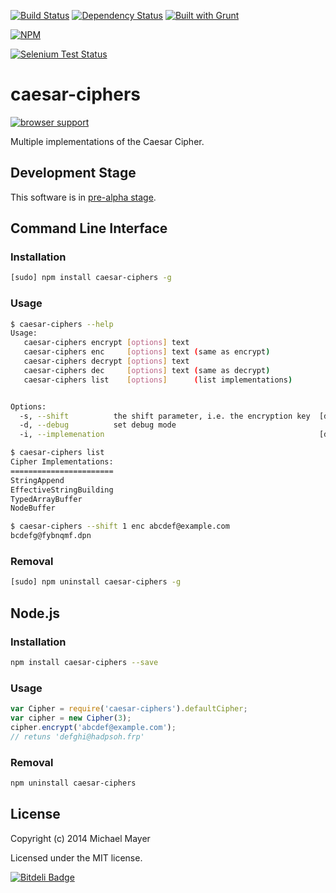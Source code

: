[![Build Status](https://secure.travis-ci.org/schnittstabil/caesar-ciphers.svg)](http://travis-ci.org/schnittstabil/caesar-ciphers) [![Dependency Status](https://david-dm.org/schnittstabil/caesar-ciphers.png)](https://david-dm.org/schnittstabil/caesar-ciphers) [![Built with Grunt](https://cdn.gruntjs.com/builtwith.png)](http://gruntjs.com/)

[![NPM](https://nodei.co/npm/caesar-ciphers.png?mini=true)](https://nodei.co/npm/caesar-ciphers/)

[![Selenium Test Status](https://saucelabs.com/browser-matrix/schnittstabil.svg)](https://saucelabs.com/u/schnittstabil)

caesar-ciphers
==============

[![browser support](https://ci.testling.com/schnittstabil/caesar-ciphers.png)](https://ci.testling.com/schnittstabil/caesar-ciphers)


Multiple implementations of the Caesar Cipher.


Development Stage
-----------------

This software is in [pre-alpha stage](http://en.wikipedia.org/wiki/Software_release_life_cycle#Pre-alpha).


Command Line Interface
----------------------

### Installation

```bash
[sudo] npm install caesar-ciphers -g
```

### Usage

```bash
$ caesar-ciphers --help
Usage:
   caesar-ciphers encrypt [options] text
   caesar-ciphers enc     [options] text (same as encrypt)
   caesar-ciphers decrypt [options] text
   caesar-ciphers dec     [options] text (same as decrypt)
   caesar-ciphers list    [options]      (list implementations)


Options:
  -s, --shift          the shift parameter, i.e. the encryption key  [default: 1]
  -d, --debug          set debug mode
  -i, --implemenation                                                [default: "NodeBuffer"]
```

```bash
$ caesar-ciphers list
Cipher Implementations:
=======================
StringAppend
EffectiveStringBuilding
TypedArrayBuffer
NodeBuffer
```

```bash
$ caesar-ciphers --shift 1 enc abcdef@example.com
bcdefg@fybnqmf.dpn
```

### Removal

```bash
[sudo] npm uninstall caesar-ciphers -g
```

Node.js
-------

### Installation

```bash
npm install caesar-ciphers --save
```

### Usage

```JavaScript
var Cipher = require('caesar-ciphers').defaultCipher;
var cipher = new Cipher(3);
cipher.encrypt('abcdef@example.com');
// retuns 'defghi@hadpsoh.frp'
```

### Removal

```bash
npm uninstall caesar-ciphers
```

License
-------

Copyright (c) 2014 Michael Mayer

Licensed under the MIT license.

[![Bitdeli Badge](https://d2weczhvl823v0.cloudfront.net/schnittstabil/caesar-ciphers/trend.png)](https://bitdeli.com/free "Bitdeli Badge")
